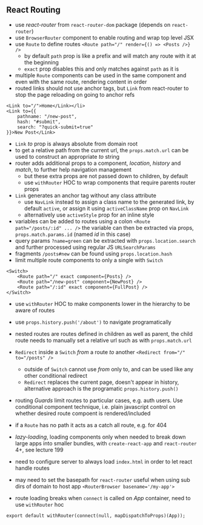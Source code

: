 ## React Routing

- use *react-router* from `react-router-dom` package (depends on `react-router`)
- use `BrowserRouter` component to enable routing and wrap top level JSX
- use `Route` to define routes `<Route path="/" render={() => <Posts />} />`
  - by default `path` prop is like a prefix and will match any route with it at the beginning
  - `exact` prop disables this and only matches against `path` as it is
- multiple `Route` components can be used in the same component and even with the same route, rendering content in order
- routed links should not use anchor tags, but `Link` from react-router to stop the page reloading on going to anchor refs
```
<Link to="/">Home</Link></li>
<Link to={{
    pathname: "/new-post",
    hash: "#submit",
    search: "?quick-submit=true"
}}>New Post</Link>
```
- `Link` *to* prop is always absolute from domain root
- to get a relative path from the current url, the `props.match.url` can be used to construct an appropriate *to* string
- router adds additional props to a component, *location*, *history* and *match*, to further help navigation management
  - but these extra props are not passed down to children, by default
  - use `withRouter` HOC to wrap components that require parents router props
- `Link` generates an anchor tag without any class attribute
  - use `NavLink` instead to assign a class name to the generated link, by default `active`, or assign it using `activeClassName` prop on `NavLink`
  - alternatively use `activeStyle` prop for an inline style
- variables can be added to routes using a colon `<Route path="/posts/:id" ... />` the variable can then be extracted via props, `props.match.params.id` (named *id* in this case)
- query params `?name=green` can be extracted with `props.location.search` and further processed using regular JS `URLSearchParams`
- fragments `/posts#new` can be found using `props.location.hash`
- limit multiple route components to only a single with `Switch`
```
<Switch>
    <Route path="/" exact component={Posts} />
    <Route path="/new-post" component={NewPost} />
    <Route path="/:id" exact component={FullPost} />
</Switch>
```
- use `withRouter` HOC to make components lower in the hierarchy to be aware of routes
- use `props.history.push('/about')` to navigate programatically
- nested routes are routes defined in children as well as parent, the child route needs to manually set a relative url such as with `props.match.url`
- `Redirect` inside a `Switch` *from* a route *to* another `<Redirect from="/" to="/posts" />`
  - outside of `Switch` cannot use *from* only to, and can be used like any other conditional redirect
  - `Redirect` replaces the current page, doesn't appear in history, alternative approach is the programatic `props.history.push()`
- routing *Guards* limit routes to particular cases, e.g. auth users. Use conditional component technique, i.e. plain javascript control on whether desired route compoent is rendered/included
- if a `Route` has no path it acts as a catch all route, e.g. for 404
- *lazy-loading*, loading components only when needed to break down large apps into smaller bundles, with `create-react-app` and `react-router` 4+, see lecture 199

- need to configure server to always load `index.html` in order to let react handle routes
- may need to set the basepath for `react-router` useful when using sub dirs of domain to host app `<RouterBrowser basename='/my-app'>`

- route loading breaks when `connect` is called on *App* container, need to use `withRouter` hoc
```
export default withRouter(connect(null, mapDispatchToProps)(App));
```


